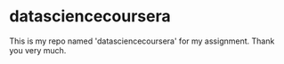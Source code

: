 datasciencecoursera
===================

This is my repo named 'datasciencecoursera' for my assignment. Thank you very much.
